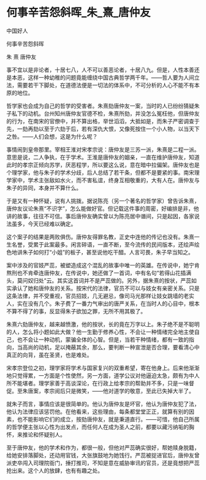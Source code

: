 # 何事辛苦怨斜晖_朱_熹_唐仲友

中国好人

何事辛苦怨斜晖

朱 熹 唐仲友

事不宜以是非论者，十居七八，人不可以善恶论者，十居八九。但是，人性本善还是本恶，这样一种幼稚的问题竟能缠绕中国古典哲学两千年。——哲人要为人间立法，需要若干下脚处，在道德法便是一切法的体系中，不可分析的人心不能不有本原的地位。

哲学家也会成为自己的哲学的受害者。朱熹劾唐仲友一案，当时的人已纷纷猜疑朱子私下的动机。台州知州唐仲友官德不检，朱熹所劾，并没怎么冤枉他，但唐仲友的行为，在南宋的官僚中，并不算出格，举世滔滔，大抵如是，而朱子严密调查于先，一劾再劾以至于六劾于后，若有深仇大恨，又像死按住一个小人物，以当天下之咎。——人们会想，这是为什么呢？

事情闹到皇帝那里。宰相王淮对宋孝宗说：唐仲友是三苏一派，朱熹是二程一派。意思是说，二人争执，在于学术。王淮是唐仲友的姻亲，一直在维护唐仲友，知道此时的孝宗正倾向苏学，厌恶程学，所以要这么说，意在暗中拉偏架。唐仲友也是个理学家，他与朱子的学术分歧，后人总结了若干条，但都不是要紧的事。南宋理学家中，学术主张敌如水火，而不害私谊，终身互相敬重的，大有人在。唐仲友与朱子的异同，本身并不算什么。

于是又有一种怀疑，说有人挑拨。据说陈亮（另一个著名的哲学家）曾告诉朱熹，唐仲友议论朱熹“不识字”，怎么能做好官。但记载这件事的周密，好编排是非，他讲的故事，往往不可信。事后唐仲友确实曾以为陈亮居中谮间，只是起因，各家说法虽多，今天已经难以确定。

这个案子的结果是两败俱伤。唐仲友得罪名教，正史中连他的传记也没有。朱熹一生名誉，受累于此案最多。闲言碎语，一直不断，至今流传的民间版本，还绘声绘色地讲朱子如何打“小姐”的板子，甚至说他吃干醋。人言可畏，朱子早当知之。

案中涉及的官妓严蕊，被塑造成这个混乱的故事中唯一的英雄。在传说中，她宁肯熬刑也不肯牵连唐仲友，在传说中，她还做了一首词，中有名句“若得山花插满头，莫问奴归处”云。其实这首词并不是严蕊做的。另外，据朱熹的按状，严蕊如实承认了她和唐仲友的关系。按宋代的法律，官员不可以与妓女有亲密关系。只是这条法律，并不受重视，官员招妓，几无避忌，像司马光那样让妓女跳墙的老实人，实在没有几个。朱子费了一番力气审出的唐严关系，在当时人的心目中，根本不算不得了的事，反显得朱子欲加之罪，无所不用其极了。

朱熹六劾唐仲友，越来越愤激，他的按状，长的竟在万字以上。朱子绝不是不聪明的人，怎么将小题如此大做？他一生勤于修养心性，不会让一种情绪完全地主使自己，也不会让一种动机，蒙骗全体的心智。但是，当若干种情绪，都有一致的指向，当高尚的动机，足以掩蔽其余，那么，要判断一种宣泄是否合理，要看清心中真正的向背，虽在圣贤，也是难处。

宋孝宗登位之初，理学家将学术与国家复兴的双重希望，寄在他身上。后来他渐渐地只觉得累，一方面是个性使然，另一方面，道学公议对他逼迫太急，颇有为中人所不能堪者。理学家善于高谈深论，在行政上给孝宗的帮助并不多，只是一味督促。至朱唐案，孝宗阅后只是微笑，——他对道学的敬意，至此已失掉大半了。

就朱子而言，事情应该是很简单的。他认为唐仲友是坏官，他认为唐仲友犯了法，他认为法律应该惩罚他。在他看来，这些理由，每条都堂堂正正，就算有别的因素，也不能影响它们的成立，按劾唐仲友，就是秉道直行。——可惜，他自己所属的哲学便主张以心性为出发点，而任何人在成为圣人之前，都要以藏污纳垢的胸怀，来推论和怀疑别人。

至于唐仲友，他的学术和作为，都很一般，但他对严蕊确实很好，帮她赎身脱籍，给她安排落脚处，还动用官钱，大张旗鼓地为她饯行。严蕊被捉进官后，唐仲友曾派吏卒闯入司理院衙门，捶打推司，不知是意在威胁审讯的官员，还是竟想把严蕊抢出来。这个人的放肆，也有有趣之处。